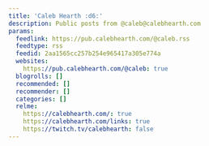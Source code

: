 ```yaml
---
title: 'Caleb Hearth :d6:'
description: Public posts from @caleb@calebhearth.com
params:
  feedlink: https://pub.calebhearth.com/@caleb.rss
  feedtype: rss
  feedid: 2aa1565cc257b254e965417a305e774a
  websites:
    https://pub.calebhearth.com/@caleb: true
  blogrolls: []
  recommended: []
  recommender: []
  categories: []
  relme:
    https://calebhearth.com/: true
    https://calebhearth.com/links: true
    https://twitch.tv/calebhearth: false
---
```


